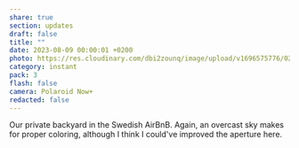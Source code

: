 ```yaml
---
share: true
section: updates
draft: false
title: ""
date: 2023-08-09 00:00:01 +0200
photo: https://res.cloudinary.com/dbi2zounq/image/upload/v1696575776/021_ws3b09.jpg
category: instant
pack: 3
flash: false
camera: Polaroid Now+
redacted: false
---
```



Our private backyard in the Swedish AirBnB. Again, an overcast sky makes for proper coloring, although I think I could've improved the aperture here.